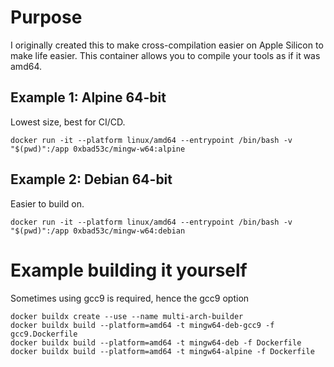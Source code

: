 # Purpose
I originally created this to make cross-compilation easier on Apple Silicon to make life easier. This container allows you to compile your tools as if it was amd64.

## Example 1: Alpine 64-bit
Lowest size, best for CI/CD.
```
docker run -it --platform linux/amd64 --entrypoint /bin/bash -v "$(pwd)":/app 0xbad53c/mingw-w64:alpine
```

## Example 2: Debian 64-bit
Easier to build on.
```
docker run -it --platform linux/amd64 --entrypoint /bin/bash -v "$(pwd)":/app 0xbad53c/mingw-w64:debian
```

# Example building it yourself
Sometimes using gcc9 is required, hence the gcc9 option
```
docker buildx create --use --name multi-arch-builder
docker buildx build --platform=amd64 -t mingw64-deb-gcc9 -f gcc9.Dockerfile
docker buildx build --platform=amd64 -t mingw64-deb -f Dockerfile
docker buildx build --platform=amd64 -t mingw64-alpine -f Dockerfile
```